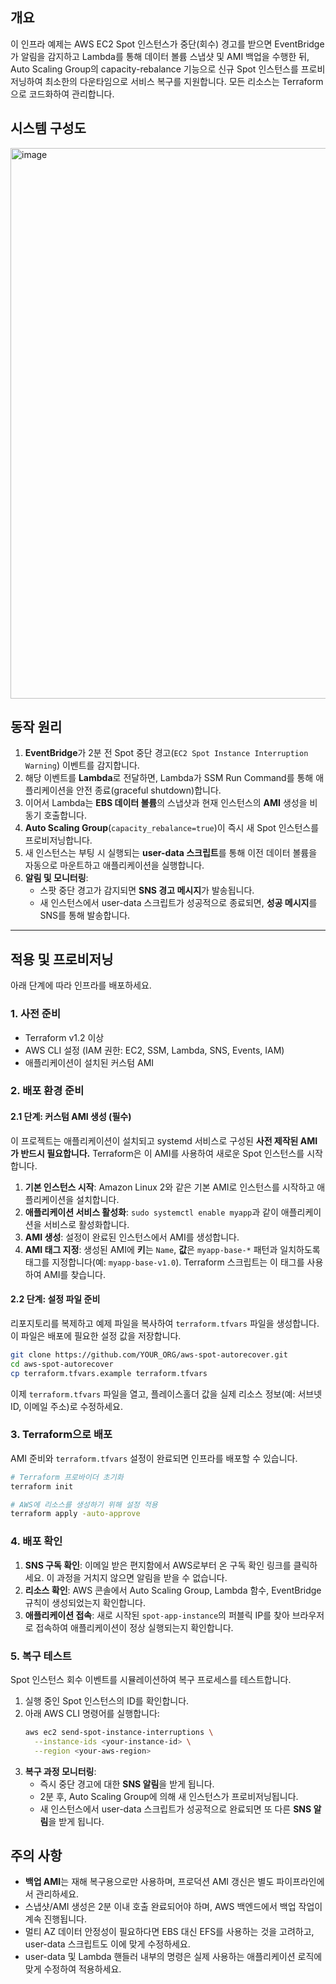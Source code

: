 ## 개요

이 인프라 예제는 AWS EC2 Spot 인스턴스가 중단(회수) 경고를 받으면 EventBridge가 알림을 감지하고 Lambda를 통해 데이터 볼륨 스냅샷 및 AMI 백업을 수행한 뒤, Auto Scaling Group의 capacity-rebalance 기능으로 신규 Spot 인스턴스를 프로비저닝하여 최소한의 다운타임으로 서비스 복구를 지원합니다. 모든 리소스는 Terraform으로 코드화하여 관리합니다.

## 시스템 구성도
<img width="881" alt="image" src="https://github.com/user-attachments/assets/8fcd990d-8d29-47ee-b412-34147bb190d1" />


## 동작 원리

1.  **EventBridge**가 2분 전 Spot 중단 경고(`EC2 Spot Instance Interruption Warning`) 이벤트를 감지합니다.
2.  해당 이벤트를 **Lambda**로 전달하면, Lambda가 SSM Run Command를 통해 애플리케이션을 안전 종료(graceful shutdown)합니다.
3.  이어서 Lambda는 **EBS 데이터 볼륨**의 스냅샷과 현재 인스턴스의 **AMI** 생성을 비동기 호출합니다.
4.  **Auto Scaling Group**(`capacity_rebalance=true`)이 즉시 새 Spot 인스턴스를 프로비저닝합니다.
5.  새 인스턴스는 부팅 시 실행되는 **user-data 스크립트**를 통해 이전 데이터 볼륨을 자동으로 마운트하고 애플리케이션을 실행합니다.
6.  **알림 및 모니터링**:
    *   스팟 중단 경고가 감지되면 **SNS 경고 메시지**가 발송됩니다.
    *   새 인스턴스에서 user-data 스크립트가 성공적으로 종료되면, **성공 메시지**를 SNS를 통해 발송합니다.

---

## 적용 및 프로비저닝

아래 단계에 따라 인프라를 배포하세요.

### 1. 사전 준비

- Terraform v1.2 이상
- AWS CLI 설정 (IAM 권한: EC2, SSM, Lambda, SNS, Events, IAM)
- 애플리케이션이 설치된 커스텀 AMI

### 2. 배포 환경 준비

#### 2.1 단계: 커스텀 AMI 생성 (필수)

이 프로젝트는 애플리케이션이 설치되고 systemd 서비스로 구성된 **사전 제작된 AMI가 반드시 필요합니다.** Terraform은 이 AMI를 사용하여 새로운 Spot 인스턴스를 시작합니다.

1.  **기본 인스턴스 시작**: Amazon Linux 2와 같은 기본 AMI로 인스턴스를 시작하고 애플리케이션을 설치합니다.
2.  **애플리케이션 서비스 활성화**: `sudo systemctl enable myapp`과 같이 애플리케이션을 서비스로 활성화합니다.
3.  **AMI 생성**: 설정이 완료된 인스턴스에서 AMI를 생성합니다.
4.  **AMI 태그 지정**: 생성된 AMI에 **키**는 `Name`, **값**은 `myapp-base-*` 패턴과 일치하도록 태그를 지정합니다(예: `myapp-base-v1.0`). Terraform 스크립트는 이 태그를 사용하여 AMI를 찾습니다.

#### 2.2 단계: 설정 파일 준비

리포지토리를 복제하고 예제 파일을 복사하여 `terraform.tfvars` 파일을 생성합니다. 이 파일은 배포에 필요한 설정 값을 저장합니다.

```bash
git clone https://github.com/YOUR_ORG/aws-spot-autorecover.git
cd aws-spot-autorecover
cp terraform.tfvars.example terraform.tfvars
```

이제 `terraform.tfvars` 파일을 열고, 플레이스홀더 값을 실제 리소스 정보(예: 서브넷 ID, 이메일 주소)로 수정하세요.

### 3. Terraform으로 배포

AMI 준비와 `terraform.tfvars` 설정이 완료되면 인프라를 배포할 수 있습니다.

```bash
# Terraform 프로바이더 초기화
terraform init

# AWS에 리소스를 생성하기 위해 설정 적용
terraform apply -auto-approve
```

### 4. 배포 확인

1.  **SNS 구독 확인**: 이메일 받은 편지함에서 AWS로부터 온 구독 확인 링크를 클릭하세요. 이 과정을 거치지 않으면 알림을 받을 수 없습니다.
2.  **리소스 확인**: AWS 콘솔에서 Auto Scaling Group, Lambda 함수, EventBridge 규칙이 생성되었는지 확인합니다.
3.  **애플리케이션 접속**: 새로 시작된 `spot-app-instance`의 퍼블릭 IP를 찾아 브라우저로 접속하여 애플리케이션이 정상 실행되는지 확인합니다.

### 5. 복구 테스트

Spot 인스턴스 회수 이벤트를 시뮬레이션하여 복구 프로세스를 테스트합니다.

1.  실행 중인 Spot 인스턴스의 ID를 확인합니다.
2.  아래 AWS CLI 명령어를 실행합니다:
    ```bash
    aws ec2 send-spot-instance-interruptions \
      --instance-ids <your-instance-id> \
      --region <your-aws-region>
    ```
3.  **복구 과정 모니터링**:
    - 즉시 중단 경고에 대한 **SNS 알림**을 받게 됩니다.
    - 2분 후, Auto Scaling Group에 의해 새 인스턴스가 프로비저닝됩니다.
    - 새 인스턴스에서 user-data 스크립트가 성공적으로 완료되면 또 다른 **SNS 알림**을 받게 됩니다.

## 주의 사항

- **백업 AMI**는 재해 복구용으로만 사용하며, 프로덕션 AMI 갱신은 별도 파이프라인에서 관리하세요.
- 스냅샷/AMI 생성은 2분 이내 호출 완료되어야 하며, AWS 백엔드에서 백업 작업이 계속 진행됩니다.
- 멀티 AZ 데이터 안정성이 필요하다면 EBS 대신 EFS를 사용하는 것을 고려하고, user-data 스크립트도 이에 맞게 수정하세요.
- user-data 및 Lambda 핸들러 내부의 명령은 실제 사용하는 애플리케이션 로직에 맞게 수정하여 적용하세요.

